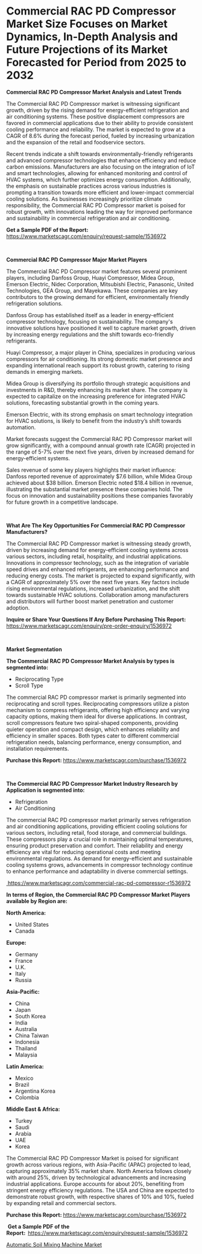 <p><h1>Commercial RAC PD Compressor Market Size Focuses on Market Dynamics, In-Depth Analysis and Future Projections of its Market Forecasted for Period from 2025 to 2032</h1></p><p><strong>Commercial RAC PD Compressor Market Analysis and Latest Trends</strong></p>
<p><p>The Commercial RAC PD Compressor market is witnessing significant growth, driven by the rising demand for energy-efficient refrigeration and air conditioning systems. These positive displacement compressors are favored in commercial applications due to their ability to provide consistent cooling performance and reliability. The market is expected to grow at a CAGR of 8.6% during the forecast period, fueled by increasing urbanization and the expansion of the retail and foodservice sectors.</p><p>Recent trends indicate a shift towards environmentally-friendly refrigerants and advanced compressor technologies that enhance efficiency and reduce carbon emissions. Manufacturers are also focusing on the integration of IoT and smart technologies, allowing for enhanced monitoring and control of HVAC systems, which further optimizes energy consumption. Additionally, the emphasis on sustainable practices across various industries is prompting a transition towards more efficient and lower-impact commercial cooling solutions. As businesses increasingly prioritize climate responsibility, the Commercial RAC PD Compressor market is poised for robust growth, with innovations leading the way for improved performance and sustainability in commercial refrigeration and air conditioning.</p></p>
<p><strong>Get a Sample PDF of the Report:&nbsp;</strong> <a href="https://www.marketscagr.com/enquiry/request-sample/1536972?utm_campaign=3578&utm_medium=2&utm_source=Github&utm_content=ia&utm_term=11042025&utm_id=commercial-rac-pd-compressor">https://www.marketscagr.com/enquiry/request-sample/1536972</a></p>
<p>&nbsp;</p>
<p><strong>Commercial RAC PD Compressor Major Market Players</strong></p>
<p><p>The Commercial RAC PD Compressor market features several prominent players, including Danfoss Group, Huayi Compressor, Midea Group, Emerson Electric, Nidec Corporation, Mitsubishi Electric, Panasonic, United Technologies, GEA Group, and Mayekawa. These companies are key contributors to the growing demand for efficient, environmentally friendly refrigeration solutions.</p><p>Danfoss Group has established itself as a leader in energy-efficient compressor technology, focusing on sustainability. The company's innovative solutions have positioned it well to capture market growth, driven by increasing energy regulations and the shift towards eco-friendly refrigerants.</p><p>Huayi Compressor, a major player in China, specializes in producing various compressors for air conditioning. Its strong domestic market presence and expanding international reach support its robust growth, catering to rising demands in emerging markets.</p><p>Midea Group is diversifying its portfolio through strategic acquisitions and investments in R&D, thereby enhancing its market share. The company is expected to capitalize on the increasing preference for integrated HVAC solutions, forecasting substantial growth in the coming years.</p><p>Emerson Electric, with its strong emphasis on smart technology integration for HVAC solutions, is likely to benefit from the industry’s shift towards automation. </p><p>Market forecasts suggest the Commercial RAC PD Compressor market will grow significantly, with a compound annual growth rate (CAGR) projected in the range of 5-7% over the next five years, driven by increased demand for energy-efficient systems.</p><p>Sales revenue of some key players highlights their market influence: Danfoss reported revenue of approximately $7.6 billion, while Midea Group achieved about $38 billion. Emerson Electric noted $18.4 billion in revenue, illustrating the substantial market presence these companies hold. The focus on innovation and sustainability positions these companies favorably for future growth in a competitive landscape.</p></p>
<p>&nbsp;</p>
<p><strong>What Are The Key Opportunities For Commercial RAC PD Compressor Manufacturers?</strong></p>
<p><p>The Commercial RAC PD Compressor market is witnessing steady growth, driven by increasing demand for energy-efficient cooling systems across various sectors, including retail, hospitality, and industrial applications. Innovations in compressor technology, such as the integration of variable speed drives and enhanced refrigerants, are enhancing performance and reducing energy costs. The market is projected to expand significantly, with a CAGR of approximately 5% over the next five years. Key factors include rising environmental regulations, increased urbanization, and the shift towards sustainable HVAC solutions. Collaboration among manufacturers and distributors will further boost market penetration and customer adoption.</p></p>
<p><strong>Inquire or Share Your Questions If Any Before Purchasing This Report:</strong> <a href="https://www.marketscagr.com/enquiry/pre-order-enquiry/1536972?utm_campaign=3578&utm_medium=2&utm_source=Github&utm_content=ia&utm_term=11042025&utm_id=commercial-rac-pd-compressor">https://www.marketscagr.com/enquiry/pre-order-enquiry/1536972</a></p>
<p>&nbsp;</p>
<p><strong>Market Segmentation</strong></p>
<p><strong>The Commercial RAC PD Compressor Market Analysis by types is segmented into:</strong></p>
<p><ul><li>Reciprocating Type</li><li>Scroll Type</li></ul></p>
<p><p>The commercial RAC PD compressor market is primarily segmented into reciprocating and scroll types. Reciprocating compressors utilize a piston mechanism to compress refrigerants, offering high efficiency and varying capacity options, making them ideal for diverse applications. In contrast, scroll compressors feature two spiral-shaped components, providing quieter operation and compact design, which enhances reliability and efficiency in smaller spaces. Both types cater to different commercial refrigeration needs, balancing performance, energy consumption, and installation requirements.</p></p>
<p><strong>Purchase this Report:&nbsp;</strong><a href="https://www.marketscagr.com/purchase/1536972?utm_campaign=3578&utm_medium=2&utm_source=Github&utm_content=ia&utm_term=11042025&utm_id=commercial-rac-pd-compressor">https://www.marketscagr.com/purchase/1536972</a></p>
<p>&nbsp;</p>
<p><strong>The Commercial RAC PD Compressor Market Industry Research by Application is segmented into:</strong></p>
<p><ul><li>Refrigeration</li><li>Air Conditioning</li></ul></p>
<p><p>The commercial RAC PD compressor market primarily serves refrigeration and air conditioning applications, providing efficient cooling solutions for various sectors, including retail, food storage, and commercial buildings. These compressors play a crucial role in maintaining optimal temperatures, ensuring product preservation and comfort. Their reliability and energy efficiency are vital for reducing operational costs and meeting environmental regulations. As demand for energy-efficient and sustainable cooling systems grows, advancements in compressor technology continue to enhance performance and adaptability in diverse commercial settings.</p></p>
<p><a href="https://www.marketscagr.com/commercial-rac-pd-compressor-r1536972?utm_campaign=3578&utm_medium=2&utm_source=Github&utm_content=ia&utm_term=11042025&utm_id=commercial-rac-pd-compressor">&nbsp;https://www.marketscagr.com/commercial-rac-pd-compressor-r1536972</a></p>
<p><strong>In terms of Region, the Commercial RAC PD Compressor Market Players available by Region are:</strong></p>
<p>
    <p> <strong> North America: </strong>
        <ul>
            <li>United States</li>
            <li>Canada</li>
        </ul>
        </p> 
    <p> <strong> Europe: </strong>
        <ul>
            <li>Germany</li>
            <li>France</li>
            <li>U.K.</li>
            <li>Italy</li>
            <li>Russia</li>
        </ul>
        </p> 
    <p> <strong> Asia-Pacific: </strong>
        <ul>
            <li>China</li>
            <li>Japan</li>
            <li>South Korea</li>
            <li>India</li>
            <li>Australia</li>
            <li>China Taiwan</li>
            <li>Indonesia</li>
            <li>Thailand</li>
            <li>Malaysia</li>
        </ul>
        </p> 
    <p> <strong> Latin America: </strong>
        <ul>
            <li>Mexico</li>
            <li>Brazil</li>
            <li>Argentina Korea</li>
            <li>Colombia</li>
        </ul>
        </p> 
    <p> <strong> Middle East & Africa: </strong>
        <ul>
            <li>Turkey</li>
            <li>Saudi</li>
            <li>Arabia</li>
            <li>UAE</li>
            <li>Korea</li>
        </ul>
    </p>
    </p>
<p><p>The Commercial RAC PD Compressor Market is poised for significant growth across various regions, with Asia-Pacific (APAC) projected to lead, capturing approximately 35% market share. North America follows closely with around 25%, driven by technological advancements and increasing industrial applications. Europe accounts for about 20%, benefiting from stringent energy efficiency regulations. The USA and China are expected to demonstrate robust growth, with respective shares of 10% and 10%, fueled by expanding retail and commercial sectors.</p></p>
<p><strong>Purchase this Report: </strong><a href="https://www.marketscagr.com/purchase/1536972?utm_campaign=3578&utm_medium=2&utm_source=Github&utm_content=ia&utm_term=11042025&utm_id=commercial-rac-pd-compressor">https://www.marketscagr.com/purchase/1536972</a></p>
<p>&nbsp;<strong>Get a Sample PDF of the Report:&nbsp;&nbsp;</strong><a href="https://www.marketscagr.com/enquiry/request-sample/1536972?utm_campaign=3578&utm_medium=2&utm_source=Github&utm_content=ia&utm_term=11042025&utm_id=commercial-rac-pd-compressor">https://www.marketscagr.com/enquiry/request-sample/1536972</a></p>
<p><strong></strong></p>
<p><p><a href="https://github.com/boitafbg/Market-Research-Report-List-1/blob/main/automatic-soil-mixing-machine-market.md?utm_campaign=3578&utm_medium=2&utm_source=Github&utm_content=ia&utm_term=11042025&utm_id=commercial-rac-pd-compressor">Automatic Soil Mixing Machine Market</a></p></p>